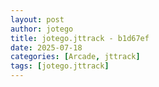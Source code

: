 ```yaml
---
layout: post
author: jotego
title: jotego.jttrack - b1d67ef
date: 2025-07-18
categories: [Arcade, jttrack]
tags: [jotego.jttrack]
---
```


